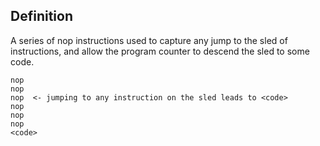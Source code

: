 ## Definition
A series of nop instructions used to capture any jump to the sled of instructions, and allow the program counter to descend the sled to some code.
```
nop
nop
nop  <- jumping to any instruction on the sled leads to <code>
nop
nop
nop
<code>
```